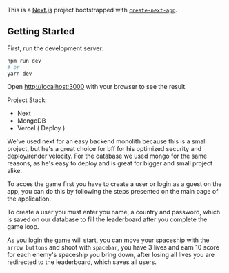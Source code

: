 This is a [Next.js](https://nextjs.org/) project bootstrapped with [`create-next-app`](https://github.com/vercel/next.js/tree/canary/packages/create-next-app).

## Getting Started

First, run the development server:

```bash
npm run dev
# or
yarn dev
```

Open [http://localhost:3000](http://localhost:3000) with your browser to see the result.

Project Stack:
- Next
- MongoDB
- Vercel ( Deploy )

We've used next for an easy backend monolith because this is a small project, but he's a great choice for bff for his optimized security and deploy/render velocity. For the database we used mongo for the same reasons, as he's easy to deploy and is great for bigger and small project alike. 

To acces the game first you have to create a user or login as a guest on the app, you can do this by following the steps presented on the main page of the application.

To create a user you must enter you name, a country and password, which is saved on our database to fill the leaderboard after you complete the game loop.

As you login the game will start, you can move your spaceship with the `arrow buttons` and shoot with `spacebar`, you have 3 lives and earn 10 score for each enemy's spaceship you bring down, after losing all lives you
are redirected to the leaderboard, which saves all users.